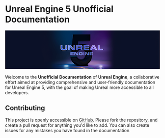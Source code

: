 # Unreal Engine 5 Unofficial Documentation

![Hero Image](assets/images/hero.home.png)

Welcome to the **Unofficial Documentation** of **Unreal Engine**, a collaborative effort aimed at providing comprehensive and user-friendly documentation for Unreal Engine 5, with the goal of making Unreal more accessible to all developers.

## Contributing

This project is openly accessible on [GitHub](https://github.com/unreal-voyage/handbook). Please fork the repository, and create a pull request for anything you'd like to add. You can also create issues for any mistakes you have found in the documentation.